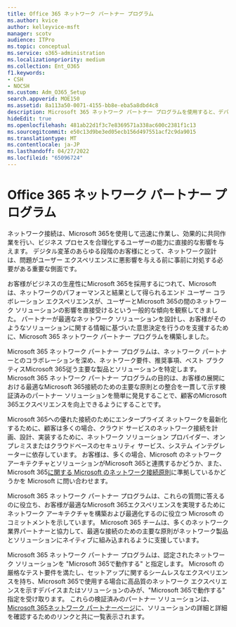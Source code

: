 ```yaml
---
title: Office 365 ネットワーク パートナー プログラム
ms.author: kvice
author: kelleyvice-msft
manager: scotv
audience: ITPro
ms.topic: conceptual
ms.service: o365-administration
ms.localizationpriority: medium
ms.collection: Ent_O365
f1.keywords:
- CSH
- NOCSH
ms.custom: Adm_O365_Setup
search.appverid: MOE150
ms.assetid: 8a113a50-0071-4155-bb8e-eba5a8dbd4c8
description: Microsoft 365 ネットワーク パートナー プログラムを使用すると、デバイスがMicrosoft 365の操作として認定されます。
hideEdit: true
ms.openlocfilehash: 481ab22d1f3c7e8369571a338ac600c2381f1c13
ms.sourcegitcommit: e50c13d9be3ed05ecb156d497551acf2c9da9015
ms.translationtype: MT
ms.contentlocale: ja-JP
ms.lasthandoff: 04/27/2022
ms.locfileid: "65096724"
---
```

# <a name="microsoft-365-networking-partner-program"></a>Office 365 ネットワーク パートナー プログラム

ネットワーク接続は、Microsoft 365を使用して迅速に作業し、効果的に共同作業を行い、ビジネス プロセスを合理化するユーザーの能力に直接的な影響を与えます。 デジタル変革のあらゆる段階のお客様にとって、ネットワーク設計は、問題がユーザー エクスペリエンスに悪影響を与える前に事前に対処する必要がある重要な側面です。

お客様がビジネスの生産性にMicrosoft 365を採用するにつれて、Microsoft は、ネットワークのパフォーマンスと結果として得られるエンド ユーザー コラボレーション エクスペリエンスが、ユーザーとMicrosoft 365の間のネットワーク ソリューションの影響を直接受けるという一般的な傾向を観察してきました。 パートナーが最適なネットワーク ソリューションを設計し、お客様がそのようなソリューションに関する情報に基づいた意思決定を行うのを支援するために、Microsoft 365 ネットワーク パートナー プログラムを構築しました。

Microsoft 365 ネットワーク パートナー プログラムは、ネットワーク パートナーとのコラボレーションを深め、ネットワーク要件、推奨事項、ベスト プラクティスMicrosoft 365従う主要な製品とソリューションを特定します。 Microsoft 365 ネットワーク パートナー プログラムの目的は、お客様の展開における最適なMicrosoft 365接続のための主要な原則との整合を一貫して示す検証済みのパートナー ソリューションを簡単に発見することで、顧客のMicrosoft 365エクスペリエンスを向上できるようにすることです。

Microsoft 365への優れた接続のためにエンタープライズ ネットワークを最新化するために、顧客は多くの場合、クラウド サービスのネットワーク接続を計画、設計、実装するために、ネットワーク ソリューション プロバイダー、オンプレミスまたはクラウドベースのセキュリティ サービス、システム インテグレーターに依存しています。 お客様は、多くの場合、Microsoft のネットワーク アーキテクチャとソリューションがMicrosoft 365と連携するかどうか、また、Microsoft 365[に関する Microsoft のネットワーク接続原則](./microsoft-365-network-connectivity-principles.md)に準拠しているかどうかを Microsoft に問い合わせます。

Microsoft 365 ネットワーク パートナー プログラムは、これらの質問に答えるのに役立ち、お客様が最適なMicrosoft 365エクスペリエンスを実現するためにネットワーク アーキテクチャを構築および最適化するのに役立つ Microsoft のコミットメントを示しています。 Microsoft 365 チームは、多くのネットワーク業界パートナーと協力して、最適な接続のための主要な原則がネットワーク製品とソリューションにネイティブに組み込まれるように支援しています。

Microsoft 365 ネットワーク パートナー プログラムは、認定されたネットワーク ソリューションを "Microsoft 365で動作する" と指定します。 Microsoft の厳格なテスト要件を満たし、セットアップに関するシームレスなエクスペリエンスを持ち、Microsoft 365で使用する場合に高品質のネットワーク エクスペリエンスを示すデバイスまたはソリューションのみが、"Microsoft 365で動作する" 指定を受け取ります。 これらの検証済みのパートナー ソリューションは、[Microsoft 365ネットワーク パートナーページ](https://cloudpartners.transform.microsoft.com/m365networkingpartners)に、ソリューションの詳細と詳細を確認するためのリンクと共に一覧表示されます。
